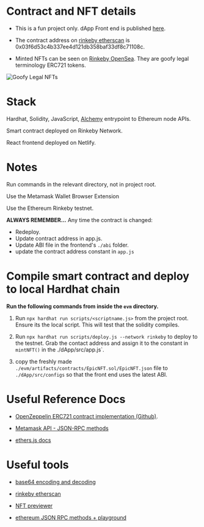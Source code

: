 # Contract and NFT details

- This is a fun project only. dApp Front end is published [here](https://laughing-pike-52af82.netlify.app/).

- The contract address on [rinkeby etherscan](https://rinkeby.etherscan.io/address/0x8839ffafbbe34a84ede832db33a1bcc708afba08) is 0x03f6d53c4b337ee4d121db358baf33df8c71108c.

- Minted NFTs can be seen on [Rinkeby OpenSea](https://testnets.opensea.io/account). They are goofy legal terminology ERC721 tokens.

![Goofy Legal NFTs](./opensea_screenshot.png)

# Stack

Hardhat, Solidity, JavaScript, [Alchemy](https://www.alchemy.com/) entrypoint to Ethereum node APIs.

Smart contract deployed on Rinkeby Network.

React frontend deployed on Netlify.

# Notes

Run commands in the relevant directory, not in project root.

Use the Metamask Wallet Browser Extension

Use the Ethereum Rinkeby testnet.

**ALWAYS REMEMBER...**
Any time the contract is changed:

- Redeploy.
- Update contract address in app.js.
- Update ABI file in the frontend's `./abi` folder.
- update the contract address constant in `app.js`

# Compile smart contract and deploy to local Hardhat chain

**Run the following commands from inside the `evm` directory.**

1. Run `npx hardhat run scripts/<scriptname.js>` from the project root. Ensure its the local script. This will test that the solidity compiles.

2. Run `npx hardhat run scripts/deploy.js --network rinkeby` to deploy to the testnet. Grab the contact address and assign it to the constant in `mintNFT()` in the ./dApp/src/app.js`.

3. copy the freshly made `./evm/artifacts/contracts/EpicNFT.sol/EpicNFT.json` file to `./dApp/src/configs` so that the front end uses the latest ABI.

# Useful Reference Docs

- [OpenZeppelin ERC721 contract implementation (Github)](https://github.com/OpenZeppelin/openzeppelin-contracts/blob/master/contracts/token/ERC721/ERC721.sol).

- [Metamask API - JSON-RPC methods](https://docs.metamask.io/guide/rpc-api.html#ethereum-json-rpc-methods)

- [ethers.js docs](https://docs.ethers.io/v5/api/signer/#signers)

# Useful tools

- [base64 encoding and decoding](https://www.utilities-online.info/base64)

- [rinkeby etherscan](https://rinkeby.etherscan.io/)

- [NFT previewer](https://nftpreview.0xdev.codes/)

- [ethereum JSON RPC methods + playground](https://playground.open-rpc.org/?schemaUrl=https://raw.githubusercontent.com/ethereum/eth1.0-apis/assembled-spec/openrpc.json&uiSchema%5BappBar%5D%5Bui:splitView%5D=true&uiSchema%5BappBar%5D%5Bui:input%5D=false&uiSchema%5BappBar%5D%5Bui:examplesDropdown%5D=false)
